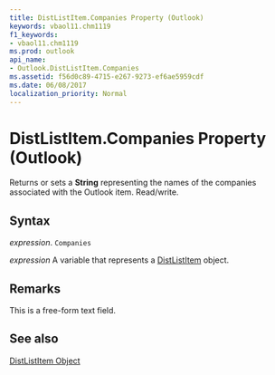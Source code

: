 ```yaml
---
title: DistListItem.Companies Property (Outlook)
keywords: vbaol11.chm1119
f1_keywords:
- vbaol11.chm1119
ms.prod: outlook
api_name:
- Outlook.DistListItem.Companies
ms.assetid: f56d0c89-4715-e267-9273-ef6ae5959cdf
ms.date: 06/08/2017
localization_priority: Normal
---
```



# DistListItem.Companies Property (Outlook)

Returns or sets a  **String** representing the names of the companies associated with the Outlook item. Read/write.


## Syntax

_expression_. `Companies`

_expression_ A variable that represents a [DistListItem](./Outlook.DistListItem.md) object.


## Remarks

This is a free-form text field. 


## See also


[DistListItem Object](Outlook.DistListItem.md)

